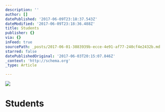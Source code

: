 ```yaml
---
description: ''
author: []
datePublished: '2017-06-09T23:18:37.543Z'
dateModified: '2017-06-09T23:18:36.488Z'
title: Students
publisher: {}
via: {}
inFeed: true
sourcePath: _posts/2017-06-01-3883939b-ecce-4e91-af77-240cf4e2432b.md
starred: false
datePublishedOriginal: '2017-06-03T20:15:07.846Z'
_context: 'http://schema.org'
_type: Article

---
```

![](https://the-grid-user-content.s3-us-west-2.amazonaws.com/2b98c5d5-eac3-4148-8a99-3dd581429d9c.jpg)

# Students